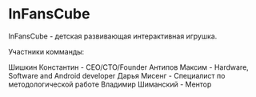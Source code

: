 # InFansCube
InFansCube - детская развивающая интерактивная игрушка.

Участники комманды:

Шишкин Константин - CEO/CTO/Founder
Антипов Максим - Hardware, Software and Android developer
Дарья Мисенг - Специалист по методологической работе
Владимир Шиманский - Ментор
